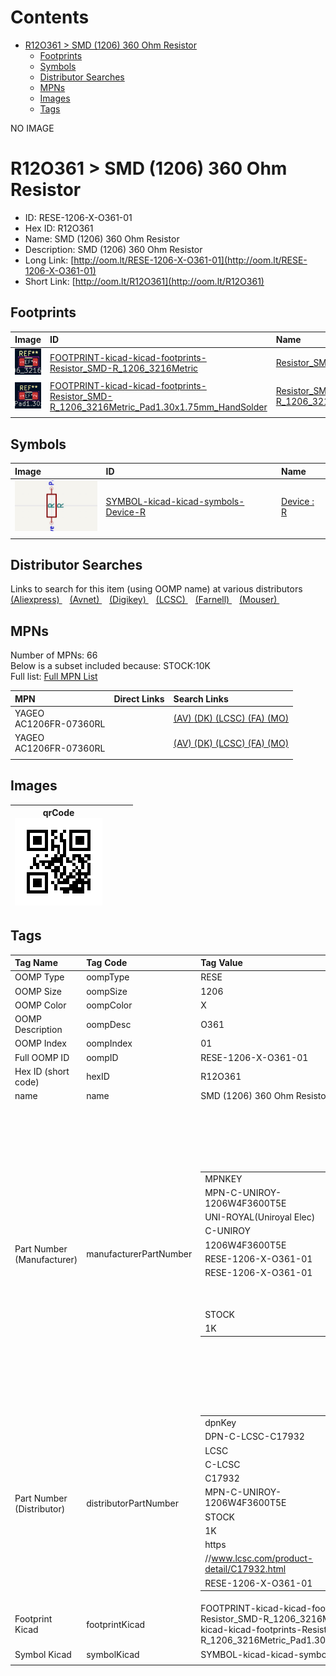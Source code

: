 



Contents
========

* [R12O361 > SMD (1206) 360 Ohm Resistor](#r12o361--smd-1206-360-ohm-resistor)
	* [Footprints](#footprints)
	* [Symbols](#symbols)
	* [Distributor Searches](#distributor-searches)
	* [MPNs](#mpns)
	* [Images](#images)
	* [Tags](#tags)
  
NO IMAGE  
# R12O361 > SMD (1206) 360 Ohm Resistor

- ID: RESE-1206-X-O361-01
- Hex ID: R12O361
- Name: SMD (1206) 360 Ohm Resistor
- Description: SMD (1206) 360 Ohm Resistor
- Long Link: [http://oom.lt/RESE-1206-X-O361-01](http://oom.lt/RESE-1206-X-O361-01)
- Short Link: [http://oom.lt/R12O361](http://oom.lt/R12O361)

## Footprints
  

|Image|ID|Name|
| :--- | :--- | :--- |
|[![](https://raw.githubusercontent.com/oomlout/oomlout_OOMP_eda_V2/main/FOOTPRINT/kicad/kicad-footprints/Resistor_SMD/R_1206_3216Metric/image_140.png)](https://github.com/oomlout/oomlout_OOMP_eda_V2/tree/main/FOOTPRINT/kicad/kicad-footprints/Resistor_SMD/R_1206_3216Metric/)|[FOOTPRINT-kicad-kicad-footprints-Resistor_SMD-R_1206_3216Metric](https://github.com/oomlout/oomlout_OOMP_eda_V2/tree/main/FOOTPRINT/kicad/kicad-footprints/Resistor_SMD/R_1206_3216Metric/)|[Resistor_SMD : R_1206_3216Metric](https://github.com/oomlout/oomlout_OOMP_eda_V2/tree/main/FOOTPRINT/kicad/kicad-footprints/Resistor_SMD/R_1206_3216Metric/)|
|[![](https://raw.githubusercontent.com/oomlout/oomlout_OOMP_eda_V2/main/FOOTPRINT/kicad/kicad-footprints/Resistor_SMD/R_1206_3216Metric_Pad1.30x1.75mm_HandSolder/image_140.png)](https://github.com/oomlout/oomlout_OOMP_eda_V2/tree/main/FOOTPRINT/kicad/kicad-footprints/Resistor_SMD/R_1206_3216Metric_Pad1.30x1.75mm_HandSolder/)|[FOOTPRINT-kicad-kicad-footprints-Resistor_SMD-R_1206_3216Metric_Pad1.30x1.75mm_HandSolder](https://github.com/oomlout/oomlout_OOMP_eda_V2/tree/main/FOOTPRINT/kicad/kicad-footprints/Resistor_SMD/R_1206_3216Metric_Pad1.30x1.75mm_HandSolder/)|[Resistor_SMD : R_1206_3216Metric_Pad1.30x1.75mm_HandSolder](https://github.com/oomlout/oomlout_OOMP_eda_V2/tree/main/FOOTPRINT/kicad/kicad-footprints/Resistor_SMD/R_1206_3216Metric_Pad1.30x1.75mm_HandSolder/)|
||||

## Symbols
  

|Image|ID|Name|
| :--- | :--- | :--- |
|[![](https://raw.githubusercontent.com/oomlout/oomlout_OOMP_eda_V2/main/SYMBOL/kicad/kicad-symbols/Device/R/image_140.png)](https://github.com/oomlout/oomlout_OOMP_eda_V2/tree/main/SYMBOL/kicad/kicad-symbols/Device/R/)|[SYMBOL-kicad-kicad-symbols-Device-R](https://github.com/oomlout/oomlout_OOMP_eda_V2/tree/main/SYMBOL/kicad/kicad-symbols/Device/R/)|[Device : R](https://github.com/oomlout/oomlout_OOMP_eda_V2/tree/main/SYMBOL/kicad/kicad-symbols/Device/R/)|
||||

## Distributor Searches
  
Links to search for this item (using OOMP name) at various distributors  
[(Aliexpress) ](https://www.aliexpress.com/wholesale?SearchText=1117SMD+1206+360+Ohm+Resistor)&nbsp;&nbsp;&nbsp;[(Avnet) ](https://www.avnet.com/shop/us/search/SMD+1206+360+Ohm+Resistor)&nbsp;&nbsp;&nbsp;[(Digikey) ](https://www.digikey.co.uk/en/products/result?s=SMD+1206+360+Ohm+Resistor)&nbsp;&nbsp;&nbsp;[(LCSC) ](https://www.lcsc.com/search?q=SMD+1206+360+Ohm+Resistor)&nbsp;&nbsp;&nbsp;[(Farnell) ](https://uk.farnell.com/search?st=SMD+1206+360+Ohm+Resistor)&nbsp;&nbsp;&nbsp;[(Mouser) ](https://www.mouser.com/c/?q=SMD+1206+360+Ohm+Resistor)&nbsp;&nbsp;&nbsp;
## MPNs
  
Number of MPNs: 66<br>Below is a subset included because: STOCK:10K <br>Full list: [Full MPN List](MPNLIST.md)  

|MPN|Direct Links|Search Links|
| :--- | :--- | :--- |
|YAGEO<br>AC1206FR-07360RL||[(AV) ](https://www.avnet.com/shop/us/search/AC1206FR-07360RL)[(DK) ](https://www.digikey.co.uk/products/en?keywords=AC1206FR-07360RL)[(LCSC) ](https://www.lcsc.com/search?q=AC1206FR-07360RL)[(FA) ](https://uk.farnell.com/search?st=AC1206FR-07360RL)[(MO) ](https://www.mouser.com/c/?q=AC1206FR-07360RL)|
|YAGEO<br>AC1206FR-07360RL||[(AV) ](https://www.avnet.com/shop/us/search/AC1206FR-07360RL)[(DK) ](https://www.digikey.co.uk/products/en?keywords=AC1206FR-07360RL)[(LCSC) ](https://www.lcsc.com/search?q=AC1206FR-07360RL)[(FA) ](https://uk.farnell.com/search?st=AC1206FR-07360RL)[(MO) ](https://www.mouser.com/c/?q=AC1206FR-07360RL)|
||||

## Images
  

|qrCode<br>[![](https://raw.githubusercontent.com/oomlout/oomlout_OOMP_parts_V2/main/RESE/1206/X/O361/01/qrCode_140.png)](https://github.com/oomlout/oomlout_OOMP_parts_V2/tree/main/RESE/1206/X/O361/01/qrCode.png)||||
| :---: | :---: | :---: | :---: |

## Tags
  

|Tag Name|Tag Code|Tag Value|
| :--- | :--- | :--- |
|OOMP Type|oompType|RESE|
|OOMP Size|oompSize|1206|
|OOMP Color|oompColor|X|
|OOMP Description|oompDesc|O361|
|OOMP Index|oompIndex|01|
|Full OOMP ID|oompID|RESE-1206-X-O361-01|
|Hex ID (short code)|hexID|R12O361|
|name|name|SMD (1206) 360 Ohm Resistor|
|Part Number (Manufacturer)|manufacturerPartNumber|<table><tr><td>MPNKEY</td></tr><tr><td> MPN-C-UNIROY-1206W4F3600T5E</td><td> MANUFACTURER</td></tr><tr><td> UNI-ROYAL(Uniroyal Elec)</td><td> MANUCODE</td></tr><tr><td> C-UNIROY</td><td> MPN</td></tr><tr><td> 1206W4F3600T5E</td><td> OOMPIDPARTIAL</td></tr><tr><td> RESE-1206-X-O361-01</td><td> OOMPID</td></tr><tr><td> RESE-1206-X-O361-01</td><td> LINK</td></tr><tr><td> </td><td> DESCRIPTION</td></tr><tr><td> </td><td> TAGS</td></tr><tr><td> STOCK</td></tr><tr><td>1K</td></tr></table></td><td> <table><tr><td>MPNKEY</td></tr><tr><td> MPN-C-UNIROY-1206W4J0361T5E</td><td> MANUFACTURER</td></tr><tr><td> UNI-ROYAL(Uniroyal Elec)</td><td> MANUCODE</td></tr><tr><td> C-UNIROY</td><td> MPN</td></tr><tr><td> 1206W4J0361T5E</td><td> OOMPIDPARTIAL</td></tr><tr><td> RESE-1206-X-O361-01</td><td> OOMPID</td></tr><tr><td> RESE-1206-X-O361-01</td><td> LINK</td></tr><tr><td> </td><td> DESCRIPTION</td></tr><tr><td> </td><td> TAGS</td></tr><tr><td> STOCK</td></tr><tr><td>1K</td></tr></table></td><td> <table><tr><td>MPNKEY</td></tr><tr><td> MPN-C-LIZELE-CR1206J40361G</td><td> MANUFACTURER</td></tr><tr><td> LIZ Elec</td><td> MANUCODE</td></tr><tr><td> C-LIZELE</td><td> MPN</td></tr><tr><td> CR1206J40361G</td><td> OOMPIDPARTIAL</td></tr><tr><td> RESE-1206-X-O361-01</td><td> OOMPID</td></tr><tr><td> RESE-1206-X-O361-01</td><td> LINK</td></tr><tr><td> </td><td> DESCRIPTION</td></tr><tr><td> </td><td> TAGS</td></tr><tr><td> </td></tr></table></td><td> <table><tr><td>MPNKEY</td></tr><tr><td> MPN-C-RALEC-RTT063600FTP</td><td> MANUFACTURER</td></tr><tr><td> RALEC</td><td> MANUCODE</td></tr><tr><td> C-RALEC</td><td> MPN</td></tr><tr><td> RTT063600FTP</td><td> OOMPIDPARTIAL</td></tr><tr><td> RESE-1206-X-O361-01</td><td> OOMPID</td></tr><tr><td> RESE-1206-X-O361-01</td><td> LINK</td></tr><tr><td> </td><td> DESCRIPTION</td></tr><tr><td> </td><td> TAGS</td></tr><tr><td> </td></tr></table></td><td> <table><tr><td>MPNKEY</td></tr><tr><td> MPN-C-RALEC-RTT06361JTP</td><td> MANUFACTURER</td></tr><tr><td> RALEC</td><td> MANUCODE</td></tr><tr><td> C-RALEC</td><td> MPN</td></tr><tr><td> RTT06361JTP</td><td> OOMPIDPARTIAL</td></tr><tr><td> RESE-1206-X-O361-01</td><td> OOMPID</td></tr><tr><td> RESE-1206-X-O361-01</td><td> LINK</td></tr><tr><td> </td><td> DESCRIPTION</td></tr><tr><td> </td><td> TAGS</td></tr><tr><td> </td></tr></table></td><td> <table><tr><td>MPNKEY</td></tr><tr><td> MPN-C-YAGEO-RC1206FR-07360RL</td><td> MANUFACTURER</td></tr><tr><td> YAGEO</td><td> MANUCODE</td></tr><tr><td> C-YAGEO</td><td> MPN</td></tr><tr><td> RC1206FR-07360RL</td><td> OOMPIDPARTIAL</td></tr><tr><td> RESE-1206-X-O361-01</td><td> OOMPID</td></tr><tr><td> RESE-1206-X-O361-01</td><td> LINK</td></tr><tr><td> </td><td> DESCRIPTION</td></tr><tr><td> </td><td> TAGS</td></tr><tr><td> </td></tr></table></td><td> <table><tr><td>MPNKEY</td></tr><tr><td> MPN-C-WALSIN-WR12X3600FTL</td><td> MANUFACTURER</td></tr><tr><td> Walsin Tech Corp</td><td> MANUCODE</td></tr><tr><td> C-WALSIN</td><td> MPN</td></tr><tr><td> WR12X3600FTL</td><td> OOMPIDPARTIAL</td></tr><tr><td> RESE-1206-X-O361-01</td><td> OOMPID</td></tr><tr><td> RESE-1206-X-O361-01</td><td> LINK</td></tr><tr><td> </td><td> DESCRIPTION</td></tr><tr><td> </td><td> TAGS</td></tr><tr><td> </td></tr></table></td><td> <table><tr><td>MPNKEY</td></tr><tr><td> MPN-C-WALSIN-WR12X361JTL</td><td> MANUFACTURER</td></tr><tr><td> Walsin Tech Corp</td><td> MANUCODE</td></tr><tr><td> C-WALSIN</td><td> MPN</td></tr><tr><td> WR12X361JTL</td><td> OOMPIDPARTIAL</td></tr><tr><td> RESE-1206-X-O361-01</td><td> OOMPID</td></tr><tr><td> RESE-1206-X-O361-01</td><td> LINK</td></tr><tr><td> </td><td> DESCRIPTION</td></tr><tr><td> </td><td> TAGS</td></tr><tr><td> STOCK</td></tr><tr><td>1K</td></tr></table></td><td> <table><tr><td>MPNKEY</td></tr><tr><td> MPN-C-YAGEO-AC1206FR-07360RL</td><td> MANUFACTURER</td></tr><tr><td> YAGEO</td><td> MANUCODE</td></tr><tr><td> C-YAGEO</td><td> MPN</td></tr><tr><td> AC1206FR-07360RL</td><td> OOMPIDPARTIAL</td></tr><tr><td> RESE-1206-X-O361-01</td><td> OOMPID</td></tr><tr><td> RESE-1206-X-O361-01</td><td> LINK</td></tr><tr><td> </td><td> DESCRIPTION</td></tr><tr><td> </td><td> TAGS</td></tr><tr><td> STOCK</td></tr><tr><td>10K</td></tr></table></td><td> <table><tr><td>MPNKEY</td></tr><tr><td> MPN-C-YAGEO-AC1206JR-07360RL</td><td> MANUFACTURER</td></tr><tr><td> YAGEO</td><td> MANUCODE</td></tr><tr><td> C-YAGEO</td><td> MPN</td></tr><tr><td> AC1206JR-07360RL</td><td> OOMPIDPARTIAL</td></tr><tr><td> RESE-1206-X-O361-01</td><td> OOMPID</td></tr><tr><td> RESE-1206-X-O361-01</td><td> LINK</td></tr><tr><td> </td><td> DESCRIPTION</td></tr><tr><td> </td><td> TAGS</td></tr><tr><td> </td></tr></table></td><td> <table><tr><td>MPNKEY</td></tr><tr><td> MPN-C-YAGEO-RC1206JR-07360RL</td><td> MANUFACTURER</td></tr><tr><td> YAGEO</td><td> MANUCODE</td></tr><tr><td> C-YAGEO</td><td> MPN</td></tr><tr><td> RC1206JR-07360RL</td><td> OOMPIDPARTIAL</td></tr><tr><td> RESE-1206-X-O361-01</td><td> OOMPID</td></tr><tr><td> RESE-1206-X-O361-01</td><td> LINK</td></tr><tr><td> </td><td> DESCRIPTION</td></tr><tr><td> </td><td> TAGS</td></tr><tr><td> </td></tr></table></td><td> <table><tr><td>MPNKEY</td></tr><tr><td> MPN-C-FHGUAN-RS-06K3600FT</td><td> MANUFACTURER</td></tr><tr><td> FH (Guangdong Fenghua Advanced Tech)</td><td> MANUCODE</td></tr><tr><td> C-FHGUAN</td><td> MPN</td></tr><tr><td> RS-06K3600FT</td><td> OOMPIDPARTIAL</td></tr><tr><td> RESE-1206-X-O361-01</td><td> OOMPID</td></tr><tr><td> RESE-1206-X-O361-01</td><td> LINK</td></tr><tr><td> </td><td> DESCRIPTION</td></tr><tr><td> </td><td> TAGS</td></tr><tr><td> </td></tr></table></td><td> <table><tr><td>MPNKEY</td></tr><tr><td> MPN-C-FHGUAN-RS-06K361JT</td><td> MANUFACTURER</td></tr><tr><td> FH (Guangdong Fenghua Advanced Tech)</td><td> MANUCODE</td></tr><tr><td> C-FHGUAN</td><td> MPN</td></tr><tr><td> RS-06K361JT</td><td> OOMPIDPARTIAL</td></tr><tr><td> RESE-1206-X-O361-01</td><td> OOMPID</td></tr><tr><td> RESE-1206-X-O361-01</td><td> LINK</td></tr><tr><td> </td><td> DESCRIPTION</td></tr><tr><td> </td><td> TAGS</td></tr><tr><td> STOCK</td></tr><tr><td>1K</td></tr></table></td><td> <table><tr><td>MPNKEY</td></tr><tr><td> MPN-C-ROHMSE-MCR18EZPJ361</td><td> MANUFACTURER</td></tr><tr><td> ROHM Semicon</td><td> MANUCODE</td></tr><tr><td> C-ROHMSE</td><td> MPN</td></tr><tr><td> MCR18EZPJ361</td><td> OOMPIDPARTIAL</td></tr><tr><td> RESE-1206-X-O361-01</td><td> OOMPID</td></tr><tr><td> RESE-1206-X-O361-01</td><td> LINK</td></tr><tr><td> </td><td> DESCRIPTION</td></tr><tr><td> </td><td> TAGS</td></tr><tr><td> </td></tr></table></td><td> <table><tr><td>MPNKEY</td></tr><tr><td> MPN-C-RESIST-AECR1206F360RK9</td><td> MANUFACTURER</td></tr><tr><td> Resistor.Today</td><td> MANUCODE</td></tr><tr><td> C-RESIST</td><td> MPN</td></tr><tr><td> AECR1206F360RK9</td><td> OOMPIDPARTIAL</td></tr><tr><td> RESE-1206-X-O361-01</td><td> OOMPID</td></tr><tr><td> RESE-1206-X-O361-01</td><td> LINK</td></tr><tr><td> </td><td> DESCRIPTION</td></tr><tr><td> </td><td> TAGS</td></tr><tr><td> </td></tr></table></td><td> <table><tr><td>MPNKEY</td></tr><tr><td> MPN-C-TAITEC-RM12FTN3600</td><td> MANUFACTURER</td></tr><tr><td> TA-I Tech</td><td> MANUCODE</td></tr><tr><td> C-TAITEC</td><td> MPN</td></tr><tr><td> RM12FTN3600</td><td> OOMPIDPARTIAL</td></tr><tr><td> RESE-1206-X-O361-01</td><td> OOMPID</td></tr><tr><td> RESE-1206-X-O361-01</td><td> LINK</td></tr><tr><td> </td><td> DESCRIPTION</td></tr><tr><td> </td><td> TAGS</td></tr><tr><td> STOCK</td></tr><tr><td>1K</td></tr></table></td><td> <table><tr><td>MPNKEY</td></tr><tr><td> MPN-C-KOASPE-RK73H2BTTD3600F</td><td> MANUFACTURER</td></tr><tr><td> KOA Speer Elec</td><td> MANUCODE</td></tr><tr><td> C-KOASPE</td><td> MPN</td></tr><tr><td> RK73H2BTTD3600F</td><td> OOMPIDPARTIAL</td></tr><tr><td> RESE-1206-X-O361-01</td><td> OOMPID</td></tr><tr><td> RESE-1206-X-O361-01</td><td> LINK</td></tr><tr><td> </td><td> DESCRIPTION</td></tr><tr><td> </td><td> TAGS</td></tr><tr><td> </td></tr></table></td><td> <table><tr><td>MPNKEY</td></tr><tr><td> MPN-C-EVEROH-CR1206J360RP05Z</td><td> MANUFACTURER</td></tr><tr><td> Ever Ohms Tech</td><td> MANUCODE</td></tr><tr><td> C-EVEROH</td><td> MPN</td></tr><tr><td> CR1206J360RP05Z</td><td> OOMPIDPARTIAL</td></tr><tr><td> RESE-1206-X-O361-01</td><td> OOMPID</td></tr><tr><td> RESE-1206-X-O361-01</td><td> LINK</td></tr><tr><td> </td><td> DESCRIPTION</td></tr><tr><td> </td><td> TAGS</td></tr><tr><td> </td></tr></table></td><td> <table><tr><td>MPNKEY</td></tr><tr><td> MPN-C-UNIROY-AS0606J0361T5E</td><td> MANUFACTURER</td></tr><tr><td> UNI-ROYAL(Uniroyal Elec)</td><td> MANUCODE</td></tr><tr><td> C-UNIROY</td><td> MPN</td></tr><tr><td> AS0606J0361T5E</td><td> OOMPIDPARTIAL</td></tr><tr><td> RESE-1206-X-O361-01</td><td> OOMPID</td></tr><tr><td> RESE-1206-X-O361-01</td><td> LINK</td></tr><tr><td> </td><td> DESCRIPTION</td></tr><tr><td> </td><td> TAGS</td></tr><tr><td> </td></tr></table></td><td> <table><tr><td>MPNKEY</td></tr><tr><td> MPN-C-UNIROY-CQ06W4F3600T5E</td><td> MANUFACTURER</td></tr><tr><td> UNI-ROYAL(Uniroyal Elec)</td><td> MANUCODE</td></tr><tr><td> C-UNIROY</td><td> MPN</td></tr><tr><td> CQ06W4F3600T5E</td><td> OOMPIDPARTIAL</td></tr><tr><td> RESE-1206-X-O361-01</td><td> OOMPID</td></tr><tr><td> RESE-1206-X-O361-01</td><td> LINK</td></tr><tr><td> </td><td> DESCRIPTION</td></tr><tr><td> </td><td> TAGS</td></tr><tr><td> </td></tr></table></td><td> <table><tr><td>MPNKEY</td></tr><tr><td> MPN-C-PANASO-ERJ-U08F3600V</td><td> MANUFACTURER</td></tr><tr><td> PANASONIC</td><td> MANUCODE</td></tr><tr><td> C-PANASO</td><td> MPN</td></tr><tr><td> ERJ-U08F3600V</td><td> OOMPIDPARTIAL</td></tr><tr><td> RESE-1206-X-O361-01</td><td> OOMPID</td></tr><tr><td> RESE-1206-X-O361-01</td><td> LINK</td></tr><tr><td> </td><td> DESCRIPTION</td></tr><tr><td> </td><td> TAGS</td></tr><tr><td> </td></tr></table></td><td> <table><tr><td>MPNKEY</td></tr><tr><td> MPN-C-SUSUMU-HRG3216P-3600-D-T5</td><td> MANUFACTURER</td></tr><tr><td> SUSUMU</td><td> MANUCODE</td></tr><tr><td> C-SUSUMU</td><td> MPN</td></tr><tr><td> HRG3216P-3600-D-T5</td><td> OOMPIDPARTIAL</td></tr><tr><td> RESE-1206-X-O361-01</td><td> OOMPID</td></tr><tr><td> RESE-1206-X-O361-01</td><td> LINK</td></tr><tr><td> </td><td> DESCRIPTION</td></tr><tr><td> </td><td> TAGS</td></tr><tr><td> </td></tr></table></td><td> <table><tr><td>MPNKEY</td></tr><tr><td> MPN-C-SUSUMU-RG3216N-3600-B-T5</td><td> MANUFACTURER</td></tr><tr><td> SUSUMU</td><td> MANUCODE</td></tr><tr><td> C-SUSUMU</td><td> MPN</td></tr><tr><td> RG3216N-3600-B-T5</td><td> OOMPIDPARTIAL</td></tr><tr><td> RESE-1206-X-O361-01</td><td> OOMPID</td></tr><tr><td> RESE-1206-X-O361-01</td><td> LINK</td></tr><tr><td> </td><td> DESCRIPTION</td></tr><tr><td> </td><td> TAGS</td></tr><tr><td> </td></tr></table></td><td> <table><tr><td>MPNKEY</td></tr><tr><td> MPN-C-VISHAY-TNPW1206360RBEEN</td><td> MANUFACTURER</td></tr><tr><td> Vishay Intertech</td><td> MANUCODE</td></tr><tr><td> C-VISHAY</td><td> MPN</td></tr><tr><td> TNPW1206360RBEEN</td><td> OOMPIDPARTIAL</td></tr><tr><td> RESE-1206-X-O361-01</td><td> OOMPID</td></tr><tr><td> RESE-1206-X-O361-01</td><td> LINK</td></tr><tr><td> </td><td> DESCRIPTION</td></tr><tr><td> </td><td> TAGS</td></tr><tr><td> </td></tr></table></td><td> <table><tr><td>MPNKEY</td></tr><tr><td> MPN-C-PANASO-ERA-8AEB361V</td><td> MANUFACTURER</td></tr><tr><td> PANASONIC</td><td> MANUCODE</td></tr><tr><td> C-PANASO</td><td> MPN</td></tr><tr><td> ERA-8AEB361V</td><td> OOMPIDPARTIAL</td></tr><tr><td> RESE-1206-X-O361-01</td><td> OOMPID</td></tr><tr><td> RESE-1206-X-O361-01</td><td> LINK</td></tr><tr><td> </td><td> DESCRIPTION</td></tr><tr><td> </td><td> TAGS</td></tr><tr><td> </td></tr></table></td><td> <table><tr><td>MPNKEY</td></tr><tr><td> MPN-C-PANASO-ERJP08J361V</td><td> MANUFACTURER</td></tr><tr><td> PANASONIC</td><td> MANUCODE</td></tr><tr><td> C-PANASO</td><td> MPN</td></tr><tr><td> ERJP08J361V</td><td> OOMPIDPARTIAL</td></tr><tr><td> RESE-1206-X-O361-01</td><td> OOMPID</td></tr><tr><td> RESE-1206-X-O361-01</td><td> LINK</td></tr><tr><td> </td><td> DESCRIPTION</td></tr><tr><td> </td><td> TAGS</td></tr><tr><td> </td></tr></table></td><td> <table><tr><td>MPNKEY</td></tr><tr><td> MPN-C-ROHMSE-KTR18EZPF3600</td><td> MANUFACTURER</td></tr><tr><td> ROHM Semicon</td><td> MANUCODE</td></tr><tr><td> C-ROHMSE</td><td> MPN</td></tr><tr><td> KTR18EZPF3600</td><td> OOMPIDPARTIAL</td></tr><tr><td> RESE-1206-X-O361-01</td><td> OOMPID</td></tr><tr><td> RESE-1206-X-O361-01</td><td> LINK</td></tr><tr><td> </td><td> DESCRIPTION</td></tr><tr><td> </td><td> TAGS</td></tr><tr><td> </td></tr></table></td><td> <table><tr><td>MPNKEY</td></tr><tr><td> MPN-C-VISHAY-CRCW1206360RFKEAHP</td><td> MANUFACTURER</td></tr><tr><td> Vishay Intertech</td><td> MANUCODE</td></tr><tr><td> C-VISHAY</td><td> MPN</td></tr><tr><td> CRCW1206360RFKEAHP</td><td> OOMPIDPARTIAL</td></tr><tr><td> RESE-1206-X-O361-01</td><td> OOMPID</td></tr><tr><td> RESE-1206-X-O361-01</td><td> LINK</td></tr><tr><td> </td><td> DESCRIPTION</td></tr><tr><td> </td><td> TAGS</td></tr><tr><td> </td></tr></table></td><td> <table><tr><td>MPNKEY</td></tr><tr><td> MPN-C-TECONN-CRG1206F360R</td><td> MANUFACTURER</td></tr><tr><td> TE Connectivity</td><td> MANUCODE</td></tr><tr><td> C-TECONN</td><td> MPN</td></tr><tr><td> CRG1206F360R</td><td> OOMPIDPARTIAL</td></tr><tr><td> RESE-1206-X-O361-01</td><td> OOMPID</td></tr><tr><td> RESE-1206-X-O361-01</td><td> LINK</td></tr><tr><td> </td><td> DESCRIPTION</td></tr><tr><td> </td><td> TAGS</td></tr><tr><td> </td></tr></table></td><td> <table><tr><td>MPNKEY</td></tr><tr><td> MPN-C-TECONN-CRGH1206J360R</td><td> MANUFACTURER</td></tr><tr><td> TE Connectivity</td><td> MANUCODE</td></tr><tr><td> C-TECONN</td><td> MPN</td></tr><tr><td> CRGH1206J360R</td><td> OOMPIDPARTIAL</td></tr><tr><td> RESE-1206-X-O361-01</td><td> OOMPID</td></tr><tr><td> RESE-1206-X-O361-01</td><td> LINK</td></tr><tr><td> </td><td> DESCRIPTION</td></tr><tr><td> </td><td> TAGS</td></tr><tr><td> </td></tr></table></td><td> <table><tr><td>MPNKEY</td></tr><tr><td> MPN-C-ROHMSE-KTR18EZPJ361</td><td> MANUFACTURER</td></tr><tr><td> ROHM Semicon</td><td> MANUCODE</td></tr><tr><td> C-ROHMSE</td><td> MPN</td></tr><tr><td> KTR18EZPJ361</td><td> OOMPIDPARTIAL</td></tr><tr><td> RESE-1206-X-O361-01</td><td> OOMPID</td></tr><tr><td> RESE-1206-X-O361-01</td><td> LINK</td></tr><tr><td> </td><td> DESCRIPTION</td></tr><tr><td> </td><td> TAGS</td></tr><tr><td> </td></tr></table></td><td> <table><tr><td>MPNKEY</td></tr><tr><td> MPN-C-YAGEO-RT1206FRD07360RL</td><td> MANUFACTURER</td></tr><tr><td> YAGEO</td><td> MANUCODE</td></tr><tr><td> C-YAGEO</td><td> MPN</td></tr><tr><td> RT1206FRD07360RL</td><td> OOMPIDPARTIAL</td></tr><tr><td> RESE-1206-X-O361-01</td><td> OOMPID</td></tr><tr><td> RESE-1206-X-O361-01</td><td> LINK</td></tr><tr><td> </td><td> DESCRIPTION</td></tr><tr><td> </td><td> TAGS</td></tr><tr><td> </td></tr></table></td><td> <table><tr><td>MPNKEY</td></tr><tr><td> MPN-C-PANASO-ERJ-S08J361V</td><td> MANUFACTURER</td></tr><tr><td> PANASONIC</td><td> MANUCODE</td></tr><tr><td> C-PANASO</td><td> MPN</td></tr><tr><td> ERJ-S08J361V</td><td> OOMPIDPARTIAL</td></tr><tr><td> RESE-1206-X-O361-01</td><td> OOMPID</td></tr><tr><td> RESE-1206-X-O361-01</td><td> LINK</td></tr><tr><td> </td><td> DESCRIPTION</td></tr><tr><td> </td><td> TAGS</td></tr><tr><td> </td></tr></table></td><td> <table><tr><td>MPNKEY</td></tr><tr><td> MPN-C-UNIROY-1206W4F3600T5E</td><td> MANUFACTURER</td></tr><tr><td> UNI-ROYAL(Uniroyal Elec)</td><td> MANUCODE</td></tr><tr><td> C-UNIROY</td><td> MPN</td></tr><tr><td> 1206W4F3600T5E</td><td> OOMPIDPARTIAL</td></tr><tr><td> RESE-1206-X-O361-01</td><td> OOMPID</td></tr><tr><td> RESE-1206-X-O361-01</td><td> LINK</td></tr><tr><td> </td><td> DESCRIPTION</td></tr><tr><td> </td><td> TAGS</td></tr><tr><td> STOCK</td></tr><tr><td>1K</td></tr></table></td><td> <table><tr><td>MPNKEY</td></tr><tr><td> MPN-C-UNIROY-1206W4J0361T5E</td><td> MANUFACTURER</td></tr><tr><td> UNI-ROYAL(Uniroyal Elec)</td><td> MANUCODE</td></tr><tr><td> C-UNIROY</td><td> MPN</td></tr><tr><td> 1206W4J0361T5E</td><td> OOMPIDPARTIAL</td></tr><tr><td> RESE-1206-X-O361-01</td><td> OOMPID</td></tr><tr><td> RESE-1206-X-O361-01</td><td> LINK</td></tr><tr><td> </td><td> DESCRIPTION</td></tr><tr><td> </td><td> TAGS</td></tr><tr><td> STOCK</td></tr><tr><td>1K</td></tr></table></td><td> <table><tr><td>MPNKEY</td></tr><tr><td> MPN-C-LIZELE-CR1206J40361G</td><td> MANUFACTURER</td></tr><tr><td> LIZ Elec</td><td> MANUCODE</td></tr><tr><td> C-LIZELE</td><td> MPN</td></tr><tr><td> CR1206J40361G</td><td> OOMPIDPARTIAL</td></tr><tr><td> RESE-1206-X-O361-01</td><td> OOMPID</td></tr><tr><td> RESE-1206-X-O361-01</td><td> LINK</td></tr><tr><td> </td><td> DESCRIPTION</td></tr><tr><td> </td><td> TAGS</td></tr><tr><td> </td></tr></table></td><td> <table><tr><td>MPNKEY</td></tr><tr><td> MPN-C-RALEC-RTT063600FTP</td><td> MANUFACTURER</td></tr><tr><td> RALEC</td><td> MANUCODE</td></tr><tr><td> C-RALEC</td><td> MPN</td></tr><tr><td> RTT063600FTP</td><td> OOMPIDPARTIAL</td></tr><tr><td> RESE-1206-X-O361-01</td><td> OOMPID</td></tr><tr><td> RESE-1206-X-O361-01</td><td> LINK</td></tr><tr><td> </td><td> DESCRIPTION</td></tr><tr><td> </td><td> TAGS</td></tr><tr><td> </td></tr></table></td><td> <table><tr><td>MPNKEY</td></tr><tr><td> MPN-C-RALEC-RTT06361JTP</td><td> MANUFACTURER</td></tr><tr><td> RALEC</td><td> MANUCODE</td></tr><tr><td> C-RALEC</td><td> MPN</td></tr><tr><td> RTT06361JTP</td><td> OOMPIDPARTIAL</td></tr><tr><td> RESE-1206-X-O361-01</td><td> OOMPID</td></tr><tr><td> RESE-1206-X-O361-01</td><td> LINK</td></tr><tr><td> </td><td> DESCRIPTION</td></tr><tr><td> </td><td> TAGS</td></tr><tr><td> </td></tr></table></td><td> <table><tr><td>MPNKEY</td></tr><tr><td> MPN-C-YAGEO-RC1206FR-07360RL</td><td> MANUFACTURER</td></tr><tr><td> YAGEO</td><td> MANUCODE</td></tr><tr><td> C-YAGEO</td><td> MPN</td></tr><tr><td> RC1206FR-07360RL</td><td> OOMPIDPARTIAL</td></tr><tr><td> RESE-1206-X-O361-01</td><td> OOMPID</td></tr><tr><td> RESE-1206-X-O361-01</td><td> LINK</td></tr><tr><td> </td><td> DESCRIPTION</td></tr><tr><td> </td><td> TAGS</td></tr><tr><td> </td></tr></table></td><td> <table><tr><td>MPNKEY</td></tr><tr><td> MPN-C-WALSIN-WR12X3600FTL</td><td> MANUFACTURER</td></tr><tr><td> Walsin Tech Corp</td><td> MANUCODE</td></tr><tr><td> C-WALSIN</td><td> MPN</td></tr><tr><td> WR12X3600FTL</td><td> OOMPIDPARTIAL</td></tr><tr><td> RESE-1206-X-O361-01</td><td> OOMPID</td></tr><tr><td> RESE-1206-X-O361-01</td><td> LINK</td></tr><tr><td> </td><td> DESCRIPTION</td></tr><tr><td> </td><td> TAGS</td></tr><tr><td> </td></tr></table></td><td> <table><tr><td>MPNKEY</td></tr><tr><td> MPN-C-WALSIN-WR12X361JTL</td><td> MANUFACTURER</td></tr><tr><td> Walsin Tech Corp</td><td> MANUCODE</td></tr><tr><td> C-WALSIN</td><td> MPN</td></tr><tr><td> WR12X361JTL</td><td> OOMPIDPARTIAL</td></tr><tr><td> RESE-1206-X-O361-01</td><td> OOMPID</td></tr><tr><td> RESE-1206-X-O361-01</td><td> LINK</td></tr><tr><td> </td><td> DESCRIPTION</td></tr><tr><td> </td><td> TAGS</td></tr><tr><td> STOCK</td></tr><tr><td>1K</td></tr></table></td><td> <table><tr><td>MPNKEY</td></tr><tr><td> MPN-C-YAGEO-AC1206FR-07360RL</td><td> MANUFACTURER</td></tr><tr><td> YAGEO</td><td> MANUCODE</td></tr><tr><td> C-YAGEO</td><td> MPN</td></tr><tr><td> AC1206FR-07360RL</td><td> OOMPIDPARTIAL</td></tr><tr><td> RESE-1206-X-O361-01</td><td> OOMPID</td></tr><tr><td> RESE-1206-X-O361-01</td><td> LINK</td></tr><tr><td> </td><td> DESCRIPTION</td></tr><tr><td> </td><td> TAGS</td></tr><tr><td> STOCK</td></tr><tr><td>10K</td></tr></table></td><td> <table><tr><td>MPNKEY</td></tr><tr><td> MPN-C-YAGEO-AC1206JR-07360RL</td><td> MANUFACTURER</td></tr><tr><td> YAGEO</td><td> MANUCODE</td></tr><tr><td> C-YAGEO</td><td> MPN</td></tr><tr><td> AC1206JR-07360RL</td><td> OOMPIDPARTIAL</td></tr><tr><td> RESE-1206-X-O361-01</td><td> OOMPID</td></tr><tr><td> RESE-1206-X-O361-01</td><td> LINK</td></tr><tr><td> </td><td> DESCRIPTION</td></tr><tr><td> </td><td> TAGS</td></tr><tr><td> </td></tr></table></td><td> <table><tr><td>MPNKEY</td></tr><tr><td> MPN-C-YAGEO-RC1206JR-07360RL</td><td> MANUFACTURER</td></tr><tr><td> YAGEO</td><td> MANUCODE</td></tr><tr><td> C-YAGEO</td><td> MPN</td></tr><tr><td> RC1206JR-07360RL</td><td> OOMPIDPARTIAL</td></tr><tr><td> RESE-1206-X-O361-01</td><td> OOMPID</td></tr><tr><td> RESE-1206-X-O361-01</td><td> LINK</td></tr><tr><td> </td><td> DESCRIPTION</td></tr><tr><td> </td><td> TAGS</td></tr><tr><td> </td></tr></table></td><td> <table><tr><td>MPNKEY</td></tr><tr><td> MPN-C-FHGUAN-RS-06K3600FT</td><td> MANUFACTURER</td></tr><tr><td> FH (Guangdong Fenghua Advanced Tech)</td><td> MANUCODE</td></tr><tr><td> C-FHGUAN</td><td> MPN</td></tr><tr><td> RS-06K3600FT</td><td> OOMPIDPARTIAL</td></tr><tr><td> RESE-1206-X-O361-01</td><td> OOMPID</td></tr><tr><td> RESE-1206-X-O361-01</td><td> LINK</td></tr><tr><td> </td><td> DESCRIPTION</td></tr><tr><td> </td><td> TAGS</td></tr><tr><td> </td></tr></table></td><td> <table><tr><td>MPNKEY</td></tr><tr><td> MPN-C-FHGUAN-RS-06K361JT</td><td> MANUFACTURER</td></tr><tr><td> FH (Guangdong Fenghua Advanced Tech)</td><td> MANUCODE</td></tr><tr><td> C-FHGUAN</td><td> MPN</td></tr><tr><td> RS-06K361JT</td><td> OOMPIDPARTIAL</td></tr><tr><td> RESE-1206-X-O361-01</td><td> OOMPID</td></tr><tr><td> RESE-1206-X-O361-01</td><td> LINK</td></tr><tr><td> </td><td> DESCRIPTION</td></tr><tr><td> </td><td> TAGS</td></tr><tr><td> STOCK</td></tr><tr><td>1K</td></tr></table></td><td> <table><tr><td>MPNKEY</td></tr><tr><td> MPN-C-ROHMSE-MCR18EZPJ361</td><td> MANUFACTURER</td></tr><tr><td> ROHM Semicon</td><td> MANUCODE</td></tr><tr><td> C-ROHMSE</td><td> MPN</td></tr><tr><td> MCR18EZPJ361</td><td> OOMPIDPARTIAL</td></tr><tr><td> RESE-1206-X-O361-01</td><td> OOMPID</td></tr><tr><td> RESE-1206-X-O361-01</td><td> LINK</td></tr><tr><td> </td><td> DESCRIPTION</td></tr><tr><td> </td><td> TAGS</td></tr><tr><td> </td></tr></table></td><td> <table><tr><td>MPNKEY</td></tr><tr><td> MPN-C-RESIST-AECR1206F360RK9</td><td> MANUFACTURER</td></tr><tr><td> Resistor.Today</td><td> MANUCODE</td></tr><tr><td> C-RESIST</td><td> MPN</td></tr><tr><td> AECR1206F360RK9</td><td> OOMPIDPARTIAL</td></tr><tr><td> RESE-1206-X-O361-01</td><td> OOMPID</td></tr><tr><td> RESE-1206-X-O361-01</td><td> LINK</td></tr><tr><td> </td><td> DESCRIPTION</td></tr><tr><td> </td><td> TAGS</td></tr><tr><td> </td></tr></table></td><td> <table><tr><td>MPNKEY</td></tr><tr><td> MPN-C-TAITEC-RM12FTN3600</td><td> MANUFACTURER</td></tr><tr><td> TA-I Tech</td><td> MANUCODE</td></tr><tr><td> C-TAITEC</td><td> MPN</td></tr><tr><td> RM12FTN3600</td><td> OOMPIDPARTIAL</td></tr><tr><td> RESE-1206-X-O361-01</td><td> OOMPID</td></tr><tr><td> RESE-1206-X-O361-01</td><td> LINK</td></tr><tr><td> </td><td> DESCRIPTION</td></tr><tr><td> </td><td> TAGS</td></tr><tr><td> STOCK</td></tr><tr><td>1K</td></tr></table></td><td> <table><tr><td>MPNKEY</td></tr><tr><td> MPN-C-KOASPE-RK73H2BTTD3600F</td><td> MANUFACTURER</td></tr><tr><td> KOA Speer Elec</td><td> MANUCODE</td></tr><tr><td> C-KOASPE</td><td> MPN</td></tr><tr><td> RK73H2BTTD3600F</td><td> OOMPIDPARTIAL</td></tr><tr><td> RESE-1206-X-O361-01</td><td> OOMPID</td></tr><tr><td> RESE-1206-X-O361-01</td><td> LINK</td></tr><tr><td> </td><td> DESCRIPTION</td></tr><tr><td> </td><td> TAGS</td></tr><tr><td> </td></tr></table></td><td> <table><tr><td>MPNKEY</td></tr><tr><td> MPN-C-EVEROH-CR1206J360RP05Z</td><td> MANUFACTURER</td></tr><tr><td> Ever Ohms Tech</td><td> MANUCODE</td></tr><tr><td> C-EVEROH</td><td> MPN</td></tr><tr><td> CR1206J360RP05Z</td><td> OOMPIDPARTIAL</td></tr><tr><td> RESE-1206-X-O361-01</td><td> OOMPID</td></tr><tr><td> RESE-1206-X-O361-01</td><td> LINK</td></tr><tr><td> </td><td> DESCRIPTION</td></tr><tr><td> </td><td> TAGS</td></tr><tr><td> </td></tr></table></td><td> <table><tr><td>MPNKEY</td></tr><tr><td> MPN-C-UNIROY-AS0606J0361T5E</td><td> MANUFACTURER</td></tr><tr><td> UNI-ROYAL(Uniroyal Elec)</td><td> MANUCODE</td></tr><tr><td> C-UNIROY</td><td> MPN</td></tr><tr><td> AS0606J0361T5E</td><td> OOMPIDPARTIAL</td></tr><tr><td> RESE-1206-X-O361-01</td><td> OOMPID</td></tr><tr><td> RESE-1206-X-O361-01</td><td> LINK</td></tr><tr><td> </td><td> DESCRIPTION</td></tr><tr><td> </td><td> TAGS</td></tr><tr><td> </td></tr></table></td><td> <table><tr><td>MPNKEY</td></tr><tr><td> MPN-C-UNIROY-CQ06W4F3600T5E</td><td> MANUFACTURER</td></tr><tr><td> UNI-ROYAL(Uniroyal Elec)</td><td> MANUCODE</td></tr><tr><td> C-UNIROY</td><td> MPN</td></tr><tr><td> CQ06W4F3600T5E</td><td> OOMPIDPARTIAL</td></tr><tr><td> RESE-1206-X-O361-01</td><td> OOMPID</td></tr><tr><td> RESE-1206-X-O361-01</td><td> LINK</td></tr><tr><td> </td><td> DESCRIPTION</td></tr><tr><td> </td><td> TAGS</td></tr><tr><td> </td></tr></table></td><td> <table><tr><td>MPNKEY</td></tr><tr><td> MPN-C-PANASO-ERJ-U08F3600V</td><td> MANUFACTURER</td></tr><tr><td> PANASONIC</td><td> MANUCODE</td></tr><tr><td> C-PANASO</td><td> MPN</td></tr><tr><td> ERJ-U08F3600V</td><td> OOMPIDPARTIAL</td></tr><tr><td> RESE-1206-X-O361-01</td><td> OOMPID</td></tr><tr><td> RESE-1206-X-O361-01</td><td> LINK</td></tr><tr><td> </td><td> DESCRIPTION</td></tr><tr><td> </td><td> TAGS</td></tr><tr><td> </td></tr></table></td><td> <table><tr><td>MPNKEY</td></tr><tr><td> MPN-C-SUSUMU-HRG3216P-3600-D-T5</td><td> MANUFACTURER</td></tr><tr><td> SUSUMU</td><td> MANUCODE</td></tr><tr><td> C-SUSUMU</td><td> MPN</td></tr><tr><td> HRG3216P-3600-D-T5</td><td> OOMPIDPARTIAL</td></tr><tr><td> RESE-1206-X-O361-01</td><td> OOMPID</td></tr><tr><td> RESE-1206-X-O361-01</td><td> LINK</td></tr><tr><td> </td><td> DESCRIPTION</td></tr><tr><td> </td><td> TAGS</td></tr><tr><td> </td></tr></table></td><td> <table><tr><td>MPNKEY</td></tr><tr><td> MPN-C-SUSUMU-RG3216N-3600-B-T5</td><td> MANUFACTURER</td></tr><tr><td> SUSUMU</td><td> MANUCODE</td></tr><tr><td> C-SUSUMU</td><td> MPN</td></tr><tr><td> RG3216N-3600-B-T5</td><td> OOMPIDPARTIAL</td></tr><tr><td> RESE-1206-X-O361-01</td><td> OOMPID</td></tr><tr><td> RESE-1206-X-O361-01</td><td> LINK</td></tr><tr><td> </td><td> DESCRIPTION</td></tr><tr><td> </td><td> TAGS</td></tr><tr><td> </td></tr></table></td><td> <table><tr><td>MPNKEY</td></tr><tr><td> MPN-C-VISHAY-TNPW1206360RBEEN</td><td> MANUFACTURER</td></tr><tr><td> Vishay Intertech</td><td> MANUCODE</td></tr><tr><td> C-VISHAY</td><td> MPN</td></tr><tr><td> TNPW1206360RBEEN</td><td> OOMPIDPARTIAL</td></tr><tr><td> RESE-1206-X-O361-01</td><td> OOMPID</td></tr><tr><td> RESE-1206-X-O361-01</td><td> LINK</td></tr><tr><td> </td><td> DESCRIPTION</td></tr><tr><td> </td><td> TAGS</td></tr><tr><td> </td></tr></table></td><td> <table><tr><td>MPNKEY</td></tr><tr><td> MPN-C-PANASO-ERA-8AEB361V</td><td> MANUFACTURER</td></tr><tr><td> PANASONIC</td><td> MANUCODE</td></tr><tr><td> C-PANASO</td><td> MPN</td></tr><tr><td> ERA-8AEB361V</td><td> OOMPIDPARTIAL</td></tr><tr><td> RESE-1206-X-O361-01</td><td> OOMPID</td></tr><tr><td> RESE-1206-X-O361-01</td><td> LINK</td></tr><tr><td> </td><td> DESCRIPTION</td></tr><tr><td> </td><td> TAGS</td></tr><tr><td> </td></tr></table></td><td> <table><tr><td>MPNKEY</td></tr><tr><td> MPN-C-PANASO-ERJP08J361V</td><td> MANUFACTURER</td></tr><tr><td> PANASONIC</td><td> MANUCODE</td></tr><tr><td> C-PANASO</td><td> MPN</td></tr><tr><td> ERJP08J361V</td><td> OOMPIDPARTIAL</td></tr><tr><td> RESE-1206-X-O361-01</td><td> OOMPID</td></tr><tr><td> RESE-1206-X-O361-01</td><td> LINK</td></tr><tr><td> </td><td> DESCRIPTION</td></tr><tr><td> </td><td> TAGS</td></tr><tr><td> </td></tr></table></td><td> <table><tr><td>MPNKEY</td></tr><tr><td> MPN-C-ROHMSE-KTR18EZPF3600</td><td> MANUFACTURER</td></tr><tr><td> ROHM Semicon</td><td> MANUCODE</td></tr><tr><td> C-ROHMSE</td><td> MPN</td></tr><tr><td> KTR18EZPF3600</td><td> OOMPIDPARTIAL</td></tr><tr><td> RESE-1206-X-O361-01</td><td> OOMPID</td></tr><tr><td> RESE-1206-X-O361-01</td><td> LINK</td></tr><tr><td> </td><td> DESCRIPTION</td></tr><tr><td> </td><td> TAGS</td></tr><tr><td> </td></tr></table></td><td> <table><tr><td>MPNKEY</td></tr><tr><td> MPN-C-VISHAY-CRCW1206360RFKEAHP</td><td> MANUFACTURER</td></tr><tr><td> Vishay Intertech</td><td> MANUCODE</td></tr><tr><td> C-VISHAY</td><td> MPN</td></tr><tr><td> CRCW1206360RFKEAHP</td><td> OOMPIDPARTIAL</td></tr><tr><td> RESE-1206-X-O361-01</td><td> OOMPID</td></tr><tr><td> RESE-1206-X-O361-01</td><td> LINK</td></tr><tr><td> </td><td> DESCRIPTION</td></tr><tr><td> </td><td> TAGS</td></tr><tr><td> </td></tr></table></td><td> <table><tr><td>MPNKEY</td></tr><tr><td> MPN-C-TECONN-CRG1206F360R</td><td> MANUFACTURER</td></tr><tr><td> TE Connectivity</td><td> MANUCODE</td></tr><tr><td> C-TECONN</td><td> MPN</td></tr><tr><td> CRG1206F360R</td><td> OOMPIDPARTIAL</td></tr><tr><td> RESE-1206-X-O361-01</td><td> OOMPID</td></tr><tr><td> RESE-1206-X-O361-01</td><td> LINK</td></tr><tr><td> </td><td> DESCRIPTION</td></tr><tr><td> </td><td> TAGS</td></tr><tr><td> </td></tr></table></td><td> <table><tr><td>MPNKEY</td></tr><tr><td> MPN-C-TECONN-CRGH1206J360R</td><td> MANUFACTURER</td></tr><tr><td> TE Connectivity</td><td> MANUCODE</td></tr><tr><td> C-TECONN</td><td> MPN</td></tr><tr><td> CRGH1206J360R</td><td> OOMPIDPARTIAL</td></tr><tr><td> RESE-1206-X-O361-01</td><td> OOMPID</td></tr><tr><td> RESE-1206-X-O361-01</td><td> LINK</td></tr><tr><td> </td><td> DESCRIPTION</td></tr><tr><td> </td><td> TAGS</td></tr><tr><td> </td></tr></table></td><td> <table><tr><td>MPNKEY</td></tr><tr><td> MPN-C-ROHMSE-KTR18EZPJ361</td><td> MANUFACTURER</td></tr><tr><td> ROHM Semicon</td><td> MANUCODE</td></tr><tr><td> C-ROHMSE</td><td> MPN</td></tr><tr><td> KTR18EZPJ361</td><td> OOMPIDPARTIAL</td></tr><tr><td> RESE-1206-X-O361-01</td><td> OOMPID</td></tr><tr><td> RESE-1206-X-O361-01</td><td> LINK</td></tr><tr><td> </td><td> DESCRIPTION</td></tr><tr><td> </td><td> TAGS</td></tr><tr><td> </td></tr></table></td><td> <table><tr><td>MPNKEY</td></tr><tr><td> MPN-C-YAGEO-RT1206FRD07360RL</td><td> MANUFACTURER</td></tr><tr><td> YAGEO</td><td> MANUCODE</td></tr><tr><td> C-YAGEO</td><td> MPN</td></tr><tr><td> RT1206FRD07360RL</td><td> OOMPIDPARTIAL</td></tr><tr><td> RESE-1206-X-O361-01</td><td> OOMPID</td></tr><tr><td> RESE-1206-X-O361-01</td><td> LINK</td></tr><tr><td> </td><td> DESCRIPTION</td></tr><tr><td> </td><td> TAGS</td></tr><tr><td> </td></tr></table></td><td> <table><tr><td>MPNKEY</td></tr><tr><td> MPN-C-PANASO-ERJ-S08J361V</td><td> MANUFACTURER</td></tr><tr><td> PANASONIC</td><td> MANUCODE</td></tr><tr><td> C-PANASO</td><td> MPN</td></tr><tr><td> ERJ-S08J361V</td><td> OOMPIDPARTIAL</td></tr><tr><td> RESE-1206-X-O361-01</td><td> OOMPID</td></tr><tr><td> RESE-1206-X-O361-01</td><td> LINK</td></tr><tr><td> </td><td> DESCRIPTION</td></tr><tr><td> </td><td> TAGS</td></tr><tr><td> </td></tr></table>|
|Part Number (Distributor)|distributorPartNumber|<table><tr><td>dpnKey</td></tr><tr><td> DPN-C-LCSC-C17932</td><td> DISTRIBUTOR</td></tr><tr><td> LCSC</td><td> DISTRCODE</td></tr><tr><td> C-LCSC</td><td> DPN</td></tr><tr><td> C17932</td><td> MPN</td></tr><tr><td> MPN-C-UNIROY-1206W4F3600T5E</td><td> TAGS</td></tr><tr><td> STOCK</td></tr><tr><td>1K</td><td> LINK</td></tr><tr><td> https</td></tr><tr><td>//www.lcsc.com/product-detail/C17932.html</td><td> OOMPID</td></tr><tr><td> RESE-1206-X-O361-01</td></tr></table></td><td> <table><tr><td>dpnKey</td></tr><tr><td> DPN-C-LCSC-C25376</td><td> DISTRIBUTOR</td></tr><tr><td> LCSC</td><td> DISTRCODE</td></tr><tr><td> C-LCSC</td><td> DPN</td></tr><tr><td> C25376</td><td> MPN</td></tr><tr><td> MPN-C-UNIROY-1206W4J0361T5E</td><td> TAGS</td></tr><tr><td> STOCK</td></tr><tr><td>1K</td><td> LINK</td></tr><tr><td> https</td></tr><tr><td>//www.lcsc.com/product-detail/C25376.html</td><td> OOMPID</td></tr><tr><td> RESE-1206-X-O361-01</td></tr></table></td><td> <table><tr><td>dpnKey</td></tr><tr><td> DPN-C-LCSC-C102339</td><td> DISTRIBUTOR</td></tr><tr><td> LCSC</td><td> DISTRCODE</td></tr><tr><td> C-LCSC</td><td> DPN</td></tr><tr><td> C102339</td><td> MPN</td></tr><tr><td> MPN-C-LIZELE-CR1206J40361G</td><td> TAGS</td></tr><tr><td> </td><td> LINK</td></tr><tr><td> https</td></tr><tr><td>//www.lcsc.com/product-detail/C102339.html</td><td> OOMPID</td></tr><tr><td> RESE-1206-X-O361-01</td></tr></table></td><td> <table><tr><td>dpnKey</td></tr><tr><td> DPN-C-LCSC-C104779</td><td> DISTRIBUTOR</td></tr><tr><td> LCSC</td><td> DISTRCODE</td></tr><tr><td> C-LCSC</td><td> DPN</td></tr><tr><td> C104779</td><td> MPN</td></tr><tr><td> MPN-C-RALEC-RTT063600FTP</td><td> TAGS</td></tr><tr><td> </td><td> LINK</td></tr><tr><td> https</td></tr><tr><td>//www.lcsc.com/product-detail/C104779.html</td><td> OOMPID</td></tr><tr><td> RESE-1206-X-O361-01</td></tr></table></td><td> <table><tr><td>dpnKey</td></tr><tr><td> DPN-C-LCSC-C104784</td><td> DISTRIBUTOR</td></tr><tr><td> LCSC</td><td> DISTRCODE</td></tr><tr><td> C-LCSC</td><td> DPN</td></tr><tr><td> C104784</td><td> MPN</td></tr><tr><td> MPN-C-RALEC-RTT06361JTP</td><td> TAGS</td></tr><tr><td> </td><td> LINK</td></tr><tr><td> https</td></tr><tr><td>//www.lcsc.com/product-detail/C104784.html</td><td> OOMPID</td></tr><tr><td> RESE-1206-X-O361-01</td></tr></table></td><td> <table><tr><td>dpnKey</td></tr><tr><td> DPN-C-LCSC-C163378</td><td> DISTRIBUTOR</td></tr><tr><td> LCSC</td><td> DISTRCODE</td></tr><tr><td> C-LCSC</td><td> DPN</td></tr><tr><td> C163378</td><td> MPN</td></tr><tr><td> MPN-C-YAGEO-RC1206FR-07360RL</td><td> TAGS</td></tr><tr><td> </td><td> LINK</td></tr><tr><td> https</td></tr><tr><td>//www.lcsc.com/product-detail/C163378.html</td><td> OOMPID</td></tr><tr><td> RESE-1206-X-O361-01</td></tr></table></td><td> <table><tr><td>dpnKey</td></tr><tr><td> DPN-C-LCSC-C171087</td><td> DISTRIBUTOR</td></tr><tr><td> LCSC</td><td> DISTRCODE</td></tr><tr><td> C-LCSC</td><td> DPN</td></tr><tr><td> C171087</td><td> MPN</td></tr><tr><td> MPN-C-WALSIN-WR12X3600FTL</td><td> TAGS</td></tr><tr><td> </td><td> LINK</td></tr><tr><td> https</td></tr><tr><td>//www.lcsc.com/product-detail/C171087.html</td><td> OOMPID</td></tr><tr><td> RESE-1206-X-O361-01</td></tr></table></td><td> <table><tr><td>dpnKey</td></tr><tr><td> DPN-C-LCSC-C171174</td><td> DISTRIBUTOR</td></tr><tr><td> LCSC</td><td> DISTRCODE</td></tr><tr><td> C-LCSC</td><td> DPN</td></tr><tr><td> C171174</td><td> MPN</td></tr><tr><td> MPN-C-WALSIN-WR12X361JTL</td><td> TAGS</td></tr><tr><td> STOCK</td></tr><tr><td>1K</td><td> LINK</td></tr><tr><td> https</td></tr><tr><td>//www.lcsc.com/product-detail/C171174.html</td><td> OOMPID</td></tr><tr><td> RESE-1206-X-O361-01</td></tr></table></td><td> <table><tr><td>dpnKey</td></tr><tr><td> DPN-C-LCSC-C229572</td><td> DISTRIBUTOR</td></tr><tr><td> LCSC</td><td> DISTRCODE</td></tr><tr><td> C-LCSC</td><td> DPN</td></tr><tr><td> C229572</td><td> MPN</td></tr><tr><td> MPN-C-YAGEO-AC1206FR-07360RL</td><td> TAGS</td></tr><tr><td> STOCK</td></tr><tr><td>10K</td><td> LINK</td></tr><tr><td> https</td></tr><tr><td>//www.lcsc.com/product-detail/C229572.html</td><td> OOMPID</td></tr><tr><td> RESE-1206-X-O361-01</td></tr></table></td><td> <table><tr><td>dpnKey</td></tr><tr><td> DPN-C-LCSC-C229933</td><td> DISTRIBUTOR</td></tr><tr><td> LCSC</td><td> DISTRCODE</td></tr><tr><td> C-LCSC</td><td> DPN</td></tr><tr><td> C229933</td><td> MPN</td></tr><tr><td> MPN-C-YAGEO-AC1206JR-07360RL</td><td> TAGS</td></tr><tr><td> </td><td> LINK</td></tr><tr><td> https</td></tr><tr><td>//www.lcsc.com/product-detail/C229933.html</td><td> OOMPID</td></tr><tr><td> RESE-1206-X-O361-01</td></tr></table></td><td> <table><tr><td>dpnKey</td></tr><tr><td> DPN-C-LCSC-C246069</td><td> DISTRIBUTOR</td></tr><tr><td> LCSC</td><td> DISTRCODE</td></tr><tr><td> C-LCSC</td><td> DPN</td></tr><tr><td> C246069</td><td> MPN</td></tr><tr><td> MPN-C-YAGEO-RC1206JR-07360RL</td><td> TAGS</td></tr><tr><td> </td><td> LINK</td></tr><tr><td> https</td></tr><tr><td>//www.lcsc.com/product-detail/C246069.html</td><td> OOMPID</td></tr><tr><td> RESE-1206-X-O361-01</td></tr></table></td><td> <table><tr><td>dpnKey</td></tr><tr><td> DPN-C-LCSC-C286654</td><td> DISTRIBUTOR</td></tr><tr><td> LCSC</td><td> DISTRCODE</td></tr><tr><td> C-LCSC</td><td> DPN</td></tr><tr><td> C286654</td><td> MPN</td></tr><tr><td> MPN-C-FHGUAN-RS-06K3600FT</td><td> TAGS</td></tr><tr><td> </td><td> LINK</td></tr><tr><td> https</td></tr><tr><td>//www.lcsc.com/product-detail/C286654.html</td><td> OOMPID</td></tr><tr><td> RESE-1206-X-O361-01</td></tr></table></td><td> <table><tr><td>dpnKey</td></tr><tr><td> DPN-C-LCSC-C286529</td><td> DISTRIBUTOR</td></tr><tr><td> LCSC</td><td> DISTRCODE</td></tr><tr><td> C-LCSC</td><td> DPN</td></tr><tr><td> C286529</td><td> MPN</td></tr><tr><td> MPN-C-FHGUAN-RS-06K361JT</td><td> TAGS</td></tr><tr><td> STOCK</td></tr><tr><td>1K</td><td> LINK</td></tr><tr><td> https</td></tr><tr><td>//www.lcsc.com/product-detail/C286529.html</td><td> OOMPID</td></tr><tr><td> RESE-1206-X-O361-01</td></tr></table></td><td> <table><tr><td>dpnKey</td></tr><tr><td> DPN-C-LCSC-C308531</td><td> DISTRIBUTOR</td></tr><tr><td> LCSC</td><td> DISTRCODE</td></tr><tr><td> C-LCSC</td><td> DPN</td></tr><tr><td> C308531</td><td> MPN</td></tr><tr><td> MPN-C-ROHMSE-MCR18EZPJ361</td><td> TAGS</td></tr><tr><td> </td><td> LINK</td></tr><tr><td> https</td></tr><tr><td>//www.lcsc.com/product-detail/C308531.html</td><td> OOMPID</td></tr><tr><td> RESE-1206-X-O361-01</td></tr></table></td><td> <table><tr><td>dpnKey</td></tr><tr><td> DPN-C-LCSC-C352089</td><td> DISTRIBUTOR</td></tr><tr><td> LCSC</td><td> DISTRCODE</td></tr><tr><td> C-LCSC</td><td> DPN</td></tr><tr><td> C352089</td><td> MPN</td></tr><tr><td> MPN-C-RESIST-AECR1206F360RK9</td><td> TAGS</td></tr><tr><td> </td><td> LINK</td></tr><tr><td> https</td></tr><tr><td>//www.lcsc.com/product-detail/C352089.html</td><td> OOMPID</td></tr><tr><td> RESE-1206-X-O361-01</td></tr></table></td><td> <table><tr><td>dpnKey</td></tr><tr><td> DPN-C-LCSC-C497314</td><td> DISTRIBUTOR</td></tr><tr><td> LCSC</td><td> DISTRCODE</td></tr><tr><td> C-LCSC</td><td> DPN</td></tr><tr><td> C497314</td><td> MPN</td></tr><tr><td> MPN-C-TAITEC-RM12FTN3600</td><td> TAGS</td></tr><tr><td> STOCK</td></tr><tr><td>1K</td><td> LINK</td></tr><tr><td> https</td></tr><tr><td>//www.lcsc.com/product-detail/C497314.html</td><td> OOMPID</td></tr><tr><td> RESE-1206-X-O361-01</td></tr></table></td><td> <table><tr><td>dpnKey</td></tr><tr><td> DPN-C-LCSC-C880207</td><td> DISTRIBUTOR</td></tr><tr><td> LCSC</td><td> DISTRCODE</td></tr><tr><td> C-LCSC</td><td> DPN</td></tr><tr><td> C880207</td><td> MPN</td></tr><tr><td> MPN-C-KOASPE-RK73H2BTTD3600F</td><td> TAGS</td></tr><tr><td> </td><td> LINK</td></tr><tr><td> https</td></tr><tr><td>//www.lcsc.com/product-detail/C880207.html</td><td> OOMPID</td></tr><tr><td> RESE-1206-X-O361-01</td></tr></table></td><td> <table><tr><td>dpnKey</td></tr><tr><td> DPN-C-LCSC-C881034</td><td> DISTRIBUTOR</td></tr><tr><td> LCSC</td><td> DISTRCODE</td></tr><tr><td> C-LCSC</td><td> DPN</td></tr><tr><td> C881034</td><td> MPN</td></tr><tr><td> MPN-C-EVEROH-CR1206J360RP05Z</td><td> TAGS</td></tr><tr><td> </td><td> LINK</td></tr><tr><td> https</td></tr><tr><td>//www.lcsc.com/product-detail/C881034.html</td><td> OOMPID</td></tr><tr><td> RESE-1206-X-O361-01</td></tr></table></td><td> <table><tr><td>dpnKey</td></tr><tr><td> DPN-C-LCSC-C966055</td><td> DISTRIBUTOR</td></tr><tr><td> LCSC</td><td> DISTRCODE</td></tr><tr><td> C-LCSC</td><td> DPN</td></tr><tr><td> C966055</td><td> MPN</td></tr><tr><td> MPN-C-UNIROY-AS0606J0361T5E</td><td> TAGS</td></tr><tr><td> </td><td> LINK</td></tr><tr><td> https</td></tr><tr><td>//www.lcsc.com/product-detail/C966055.html</td><td> OOMPID</td></tr><tr><td> RESE-1206-X-O361-01</td></tr></table></td><td> <table><tr><td>dpnKey</td></tr><tr><td> DPN-C-LCSC-C966439</td><td> DISTRIBUTOR</td></tr><tr><td> LCSC</td><td> DISTRCODE</td></tr><tr><td> C-LCSC</td><td> DPN</td></tr><tr><td> C966439</td><td> MPN</td></tr><tr><td> MPN-C-UNIROY-CQ06W4F3600T5E</td><td> TAGS</td></tr><tr><td> </td><td> LINK</td></tr><tr><td> https</td></tr><tr><td>//www.lcsc.com/product-detail/C966439.html</td><td> OOMPID</td></tr><tr><td> RESE-1206-X-O361-01</td></tr></table></td><td> <table><tr><td>dpnKey</td></tr><tr><td> DPN-C-LCSC-C1013597</td><td> DISTRIBUTOR</td></tr><tr><td> LCSC</td><td> DISTRCODE</td></tr><tr><td> C-LCSC</td><td> DPN</td></tr><tr><td> C1013597</td><td> MPN</td></tr><tr><td> MPN-C-PANASO-ERJ-U08F3600V</td><td> TAGS</td></tr><tr><td> </td><td> LINK</td></tr><tr><td> https</td></tr><tr><td>//www.lcsc.com/product-detail/C1013597.html</td><td> OOMPID</td></tr><tr><td> RESE-1206-X-O361-01</td></tr></table></td><td> <table><tr><td>dpnKey</td></tr><tr><td> DPN-C-LCSC-C1719324</td><td> DISTRIBUTOR</td></tr><tr><td> LCSC</td><td> DISTRCODE</td></tr><tr><td> C-LCSC</td><td> DPN</td></tr><tr><td> C1719324</td><td> MPN</td></tr><tr><td> MPN-C-SUSUMU-HRG3216P-3600-D-T5</td><td> TAGS</td></tr><tr><td> </td><td> LINK</td></tr><tr><td> https</td></tr><tr><td>//www.lcsc.com/product-detail/C1719324.html</td><td> OOMPID</td></tr><tr><td> RESE-1206-X-O361-01</td></tr></table></td><td> <table><tr><td>dpnKey</td></tr><tr><td> DPN-C-LCSC-C1721463</td><td> DISTRIBUTOR</td></tr><tr><td> LCSC</td><td> DISTRCODE</td></tr><tr><td> C-LCSC</td><td> DPN</td></tr><tr><td> C1721463</td><td> MPN</td></tr><tr><td> MPN-C-SUSUMU-RG3216N-3600-B-T5</td><td> TAGS</td></tr><tr><td> </td><td> LINK</td></tr><tr><td> https</td></tr><tr><td>//www.lcsc.com/product-detail/C1721463.html</td><td> OOMPID</td></tr><tr><td> RESE-1206-X-O361-01</td></tr></table></td><td> <table><tr><td>dpnKey</td></tr><tr><td> DPN-C-LCSC-C1724932</td><td> DISTRIBUTOR</td></tr><tr><td> LCSC</td><td> DISTRCODE</td></tr><tr><td> C-LCSC</td><td> DPN</td></tr><tr><td> C1724932</td><td> MPN</td></tr><tr><td> MPN-C-VISHAY-TNPW1206360RBEEN</td><td> TAGS</td></tr><tr><td> </td><td> LINK</td></tr><tr><td> https</td></tr><tr><td>//www.lcsc.com/product-detail/C1724932.html</td><td> OOMPID</td></tr><tr><td> RESE-1206-X-O361-01</td></tr></table></td><td> <table><tr><td>dpnKey</td></tr><tr><td> DPN-C-LCSC-C2075797</td><td> DISTRIBUTOR</td></tr><tr><td> LCSC</td><td> DISTRCODE</td></tr><tr><td> C-LCSC</td><td> DPN</td></tr><tr><td> C2075797</td><td> MPN</td></tr><tr><td> MPN-C-PANASO-ERA-8AEB361V</td><td> TAGS</td></tr><tr><td> </td><td> LINK</td></tr><tr><td> https</td></tr><tr><td>//www.lcsc.com/product-detail/C2075797.html</td><td> OOMPID</td></tr><tr><td> RESE-1206-X-O361-01</td></tr></table></td><td> <table><tr><td>dpnKey</td></tr><tr><td> DPN-C-LCSC-C2077720</td><td> DISTRIBUTOR</td></tr><tr><td> LCSC</td><td> DISTRCODE</td></tr><tr><td> C-LCSC</td><td> DPN</td></tr><tr><td> C2077720</td><td> MPN</td></tr><tr><td> MPN-C-PANASO-ERJP08J361V</td><td> TAGS</td></tr><tr><td> </td><td> LINK</td></tr><tr><td> https</td></tr><tr><td>//www.lcsc.com/product-detail/C2077720.html</td><td> OOMPID</td></tr><tr><td> RESE-1206-X-O361-01</td></tr></table></td><td> <table><tr><td>dpnKey</td></tr><tr><td> DPN-C-LCSC-C2077910</td><td> DISTRIBUTOR</td></tr><tr><td> LCSC</td><td> DISTRCODE</td></tr><tr><td> C-LCSC</td><td> DPN</td></tr><tr><td> C2077910</td><td> MPN</td></tr><tr><td> MPN-C-ROHMSE-KTR18EZPF3600</td><td> TAGS</td></tr><tr><td> </td><td> LINK</td></tr><tr><td> https</td></tr><tr><td>//www.lcsc.com/product-detail/C2077910.html</td><td> OOMPID</td></tr><tr><td> RESE-1206-X-O361-01</td></tr></table></td><td> <table><tr><td>dpnKey</td></tr><tr><td> DPN-C-LCSC-C2078672</td><td> DISTRIBUTOR</td></tr><tr><td> LCSC</td><td> DISTRCODE</td></tr><tr><td> C-LCSC</td><td> DPN</td></tr><tr><td> C2078672</td><td> MPN</td></tr><tr><td> MPN-C-VISHAY-CRCW1206360RFKEAHP</td><td> TAGS</td></tr><tr><td> </td><td> LINK</td></tr><tr><td> https</td></tr><tr><td>//www.lcsc.com/product-detail/C2078672.html</td><td> OOMPID</td></tr><tr><td> RESE-1206-X-O361-01</td></tr></table></td><td> <table><tr><td>dpnKey</td></tr><tr><td> DPN-C-LCSC-C2097932</td><td> DISTRIBUTOR</td></tr><tr><td> LCSC</td><td> DISTRCODE</td></tr><tr><td> C-LCSC</td><td> DPN</td></tr><tr><td> C2097932</td><td> MPN</td></tr><tr><td> MPN-C-TECONN-CRG1206F360R</td><td> TAGS</td></tr><tr><td> </td><td> LINK</td></tr><tr><td> https</td></tr><tr><td>//www.lcsc.com/product-detail/C2097932.html</td><td> OOMPID</td></tr><tr><td> RESE-1206-X-O361-01</td></tr></table></td><td> <table><tr><td>dpnKey</td></tr><tr><td> DPN-C-LCSC-C2104534</td><td> DISTRIBUTOR</td></tr><tr><td> LCSC</td><td> DISTRCODE</td></tr><tr><td> C-LCSC</td><td> DPN</td></tr><tr><td> C2104534</td><td> MPN</td></tr><tr><td> MPN-C-TECONN-CRGH1206J360R</td><td> TAGS</td></tr><tr><td> </td><td> LINK</td></tr><tr><td> https</td></tr><tr><td>//www.lcsc.com/product-detail/C2104534.html</td><td> OOMPID</td></tr><tr><td> RESE-1206-X-O361-01</td></tr></table></td><td> <table><tr><td>dpnKey</td></tr><tr><td> DPN-C-LCSC-C2104682</td><td> DISTRIBUTOR</td></tr><tr><td> LCSC</td><td> DISTRCODE</td></tr><tr><td> C-LCSC</td><td> DPN</td></tr><tr><td> C2104682</td><td> MPN</td></tr><tr><td> MPN-C-ROHMSE-KTR18EZPJ361</td><td> TAGS</td></tr><tr><td> </td><td> LINK</td></tr><tr><td> https</td></tr><tr><td>//www.lcsc.com/product-detail/C2104682.html</td><td> OOMPID</td></tr><tr><td> RESE-1206-X-O361-01</td></tr></table></td><td> <table><tr><td>dpnKey</td></tr><tr><td> DPN-C-LCSC-C2104698</td><td> DISTRIBUTOR</td></tr><tr><td> LCSC</td><td> DISTRCODE</td></tr><tr><td> C-LCSC</td><td> DPN</td></tr><tr><td> C2104698</td><td> MPN</td></tr><tr><td> MPN-C-YAGEO-RT1206FRD07360RL</td><td> TAGS</td></tr><tr><td> </td><td> LINK</td></tr><tr><td> https</td></tr><tr><td>//www.lcsc.com/product-detail/C2104698.html</td><td> OOMPID</td></tr><tr><td> RESE-1206-X-O361-01</td></tr></table></td><td> <table><tr><td>dpnKey</td></tr><tr><td> DPN-C-LCSC-C2110151</td><td> DISTRIBUTOR</td></tr><tr><td> LCSC</td><td> DISTRCODE</td></tr><tr><td> C-LCSC</td><td> DPN</td></tr><tr><td> C2110151</td><td> MPN</td></tr><tr><td> MPN-C-PANASO-ERJ-S08J361V</td><td> TAGS</td></tr><tr><td> </td><td> LINK</td></tr><tr><td> https</td></tr><tr><td>//www.lcsc.com/product-detail/C2110151.html</td><td> OOMPID</td></tr><tr><td> RESE-1206-X-O361-01</td></tr></table>|
|Footprint Kicad|footprintKicad|FOOTPRINT-kicad-kicad-footprints-Resistor_SMD-R_1206_3216Metric, FOOTPRINT-kicad-kicad-footprints-Resistor_SMD-R_1206_3216Metric_Pad1.30x1.75mm_HandSolder|
|Symbol Kicad|symbolKicad|SYMBOL-kicad-kicad-symbols-Device-R|
||||
